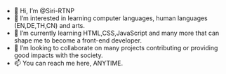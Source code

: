 - 👋 Hi, I’m @Siri-RTNP
- 👀 I’m interested in learning computer languages, human languages (EN,DE,TH,CN) and arts.
- 🌱 I’m currently learning HTML,CSS,JavaScript and many more that can shape me to become a front-end developer.
- 💞️ I’m looking to collaborate on many projects contributing or providing good impacts with the society.
- 📫 You can reach me here, ANYTIME. 

<!---
Siri-RTNP/Siri-RTNP is a ✨ special ✨ repository because its `README.md` (this file) appears on your GitHub profile.
You can click the Preview link to take a look at your changes.
--->
